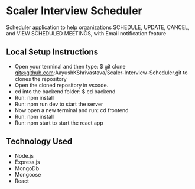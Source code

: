 # Scaler Interview Scheduler
Scheduler application to help organizations SCHEDULE, UPDATE, CANCEL, and VIEW SCHEDULED MEETINGS, with Email notification feature

## Local Setup Instructions
- Open your terminal and then type: $ git clone git@github.com:AayushKShrivastava/Scaler-Interview-Scheduler.git to clones the repository
- Open the cloned repository in vscode.
- cd into the backend folder: $ cd backend
- Run: npm install
- Run: npm run dev to start the server
- Now open a new terminal and run: cd frontend
- Run: npm install
- Run: npm start to start the react app

## Technology Used
- Node.js
- Express.js
- MongoDb
- Mongoose
- React

